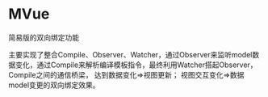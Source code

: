 # MVue
简易版的双向绑定功能

主要实现了整合Compile、Observer、Watcher，通过Observer来监听model数据变化，通过Compile来解析编译模板指令，最终利用Watcher搭起Observer，Compile之间的通信桥梁，
达到数据变化=>视图更新； 视图交互变化=>数据model变更的双向绑定效果。

